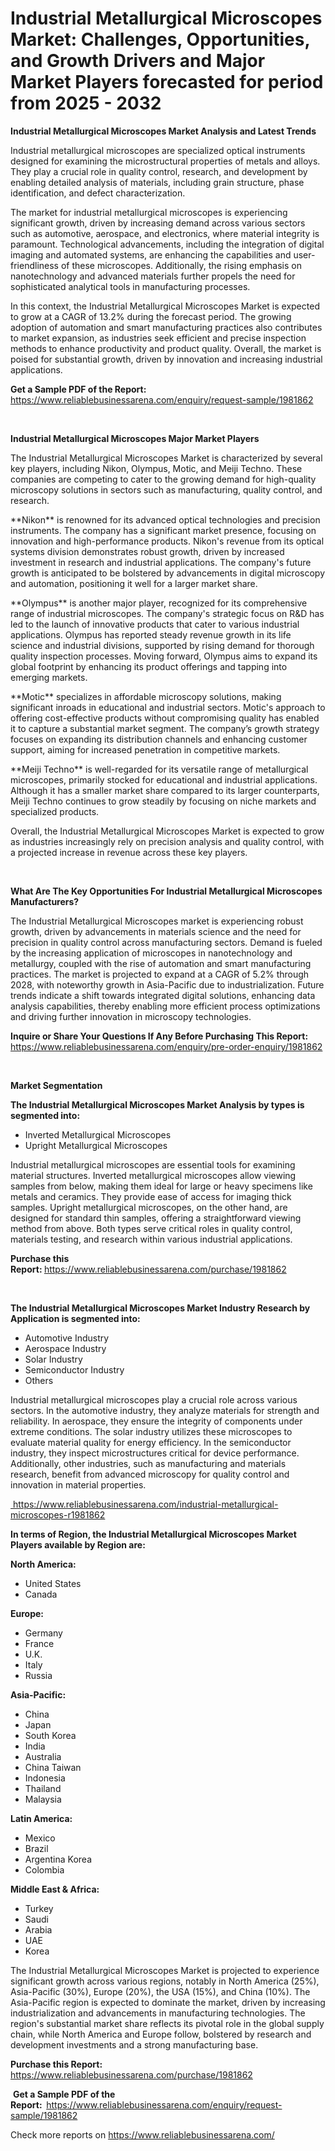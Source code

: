 <p><h1>Industrial Metallurgical Microscopes Market: Challenges, Opportunities, and Growth Drivers and Major Market Players forecasted for period from 2025 - 2032</h1></p><p><strong>Industrial Metallurgical Microscopes Market Analysis and Latest Trends</strong></p>
<p><p>Industrial metallurgical microscopes are specialized optical instruments designed for examining the microstructural properties of metals and alloys. They play a crucial role in quality control, research, and development by enabling detailed analysis of materials, including grain structure, phase identification, and defect characterization. </p><p>The market for industrial metallurgical microscopes is experiencing significant growth, driven by increasing demand across various sectors such as automotive, aerospace, and electronics, where material integrity is paramount. Technological advancements, including the integration of digital imaging and automated systems, are enhancing the capabilities and user-friendliness of these microscopes. Additionally, the rising emphasis on nanotechnology and advanced materials further propels the need for sophisticated analytical tools in manufacturing processes.</p><p>In this context, the Industrial Metallurgical Microscopes Market is expected to grow at a CAGR of 13.2% during the forecast period. The growing adoption of automation and smart manufacturing practices also contributes to market expansion, as industries seek efficient and precise inspection methods to enhance productivity and product quality. Overall, the market is poised for substantial growth, driven by innovation and increasing industrial applications.</p></p>
<p><strong>Get a Sample PDF of the Report:&nbsp;</strong> <a href="https://www.reliablebusinessarena.com/enquiry/request-sample/1981862?utm_campaign=2566&utm_medium=2&utm_source=Github&utm_content=ia&utm_term=02032025&utm_id=industrial-metallurgical-microscopes">https://www.reliablebusinessarena.com/enquiry/request-sample/1981862</a></p>
<p>&nbsp;</p>
<p><strong>Industrial Metallurgical Microscopes Major Market Players</strong></p>
<p><p>The Industrial Metallurgical Microscopes Market is characterized by several key players, including Nikon, Olympus, Motic, and Meiji Techno. These companies are competing to cater to the growing demand for high-quality microscopy solutions in sectors such as manufacturing, quality control, and research.</p><p>**Nikon** is renowned for its advanced optical technologies and precision instruments. The company has a significant market presence, focusing on innovation and high-performance products. Nikon's revenue from its optical systems division demonstrates robust growth, driven by increased investment in research and industrial applications. The company's future growth is anticipated to be bolstered by advancements in digital microscopy and automation, positioning it well for a larger market share.</p><p>**Olympus** is another major player, recognized for its comprehensive range of industrial microscopes. The company's strategic focus on R&D has led to the launch of innovative products that cater to various industrial applications. Olympus has reported steady revenue growth in its life science and industrial divisions, supported by rising demand for thorough quality inspection processes. Moving forward, Olympus aims to expand its global footprint by enhancing its product offerings and tapping into emerging markets.</p><p>**Motic** specializes in affordable microscopy solutions, making significant inroads in educational and industrial sectors. Motic's approach to offering cost-effective products without compromising quality has enabled it to capture a substantial market segment. The company’s growth strategy focuses on expanding its distribution channels and enhancing customer support, aiming for increased penetration in competitive markets.</p><p>**Meiji Techno** is well-regarded for its versatile range of metallurgical microscopes, primarily stocked for educational and industrial applications. Although it has a smaller market share compared to its larger counterparts, Meiji Techno continues to grow steadily by focusing on niche markets and specialized products.</p><p>Overall, the Industrial Metallurgical Microscopes Market is expected to grow as industries increasingly rely on precision analysis and quality control, with a projected increase in revenue across these key players.</p></p>
<p>&nbsp;</p>
<p><strong>What Are The Key Opportunities For Industrial Metallurgical Microscopes Manufacturers?</strong></p>
<p><p>The Industrial Metallurgical Microscopes market is experiencing robust growth, driven by advancements in materials science and the need for precision in quality control across manufacturing sectors. Demand is fueled by the increasing application of microscopes in nanotechnology and metallurgy, coupled with the rise of automation and smart manufacturing practices. The market is projected to expand at a CAGR of 5.2% through 2028, with noteworthy growth in Asia-Pacific due to industrialization. Future trends indicate a shift towards integrated digital solutions, enhancing data analysis capabilities, thereby enabling more efficient process optimizations and driving further innovation in microscopy technologies.</p></p>
<p><strong>Inquire or Share Your Questions If Any Before Purchasing This Report:</strong> <a href="https://www.reliablebusinessarena.com/enquiry/pre-order-enquiry/1981862?utm_campaign=2566&utm_medium=2&utm_source=Github&utm_content=ia&utm_term=02032025&utm_id=industrial-metallurgical-microscopes">https://www.reliablebusinessarena.com/enquiry/pre-order-enquiry/1981862</a></p>
<p>&nbsp;</p>
<p><strong>Market Segmentation</strong></p>
<p><strong>The Industrial Metallurgical Microscopes Market Analysis by types is segmented into:</strong></p>
<p><ul><li>Inverted Metallurgical Microscopes</li><li>Upright Metallurgical Microscopes</li></ul></p>
<p><p>Industrial metallurgical microscopes are essential tools for examining material structures. Inverted metallurgical microscopes allow viewing samples from below, making them ideal for large or heavy specimens like metals and ceramics. They provide ease of access for imaging thick samples. Upright metallurgical microscopes, on the other hand, are designed for standard thin samples, offering a straightforward viewing method from above. Both types serve critical roles in quality control, materials testing, and research within various industrial applications.</p></p>
<p><strong>Purchase this Report:&nbsp;</strong><a href="https://www.reliablebusinessarena.com/purchase/1981862?utm_campaign=2566&utm_medium=2&utm_source=Github&utm_content=ia&utm_term=02032025&utm_id=industrial-metallurgical-microscopes">https://www.reliablebusinessarena.com/purchase/1981862</a></p>
<p>&nbsp;</p>
<p><strong>The Industrial Metallurgical Microscopes Market Industry Research by Application is segmented into:</strong></p>
<p><ul><li>Automotive Industry</li><li>Aerospace Industry</li><li>Solar Industry</li><li>Semiconductor Industry</li><li>Others</li></ul></p>
<p><p>Industrial metallurgical microscopes play a crucial role across various sectors. In the automotive industry, they analyze materials for strength and reliability. In aerospace, they ensure the integrity of components under extreme conditions. The solar industry utilizes these microscopes to evaluate material quality for energy efficiency. In the semiconductor industry, they inspect microstructures critical for device performance. Additionally, other industries, such as manufacturing and materials research, benefit from advanced microscopy for quality control and innovation in material properties.</p></p>
<p><a href="https://www.reliablebusinessarena.com/industrial-metallurgical-microscopes-r1981862?utm_campaign=2566&utm_medium=2&utm_source=Github&utm_content=ia&utm_term=02032025&utm_id=industrial-metallurgical-microscopes">&nbsp;https://www.reliablebusinessarena.com/industrial-metallurgical-microscopes-r1981862</a></p>
<p><strong>In terms of Region, the Industrial Metallurgical Microscopes Market Players available by Region are:</strong></p>
<p>
    <p> <strong> North America: </strong>
        <ul>
            <li>United States</li>
            <li>Canada</li>
        </ul>
        </p> 
    <p> <strong> Europe: </strong>
        <ul>
            <li>Germany</li>
            <li>France</li>
            <li>U.K.</li>
            <li>Italy</li>
            <li>Russia</li>
        </ul>
        </p> 
    <p> <strong> Asia-Pacific: </strong>
        <ul>
            <li>China</li>
            <li>Japan</li>
            <li>South Korea</li>
            <li>India</li>
            <li>Australia</li>
            <li>China Taiwan</li>
            <li>Indonesia</li>
            <li>Thailand</li>
            <li>Malaysia</li>
        </ul>
        </p> 
    <p> <strong> Latin America: </strong>
        <ul>
            <li>Mexico</li>
            <li>Brazil</li>
            <li>Argentina Korea</li>
            <li>Colombia</li>
        </ul>
        </p> 
    <p> <strong> Middle East & Africa: </strong>
        <ul>
            <li>Turkey</li>
            <li>Saudi</li>
            <li>Arabia</li>
            <li>UAE</li>
            <li>Korea</li>
        </ul>
    </p>
    </p>
<p><p>The Industrial Metallurgical Microscopes Market is projected to experience significant growth across various regions, notably in North America (25%), Asia-Pacific (30%), Europe (20%), the USA (15%), and China (10%). The Asia-Pacific region is expected to dominate the market, driven by increasing industrialization and advancements in manufacturing technologies. The region's substantial market share reflects its pivotal role in the global supply chain, while North America and Europe follow, bolstered by research and development investments and a strong manufacturing base.</p></p>
<p><strong>Purchase this Report: </strong><a href="https://www.reliablebusinessarena.com/purchase/1981862?utm_campaign=2566&utm_medium=2&utm_source=Github&utm_content=ia&utm_term=02032025&utm_id=industrial-metallurgical-microscopes">https://www.reliablebusinessarena.com/purchase/1981862</a></p>
<p>&nbsp;<strong>Get a Sample PDF of the Report:&nbsp;&nbsp;</strong><a href="https://www.reliablebusinessarena.com/enquiry/request-sample/1981862?utm_campaign=2566&utm_medium=2&utm_source=Github&utm_content=ia&utm_term=02032025&utm_id=industrial-metallurgical-microscopes">https://www.reliablebusinessarena.com/enquiry/request-sample/1981862</a></p>
<p><strong></strong></p>
<p>Check more reports on <a href="https://www.reliablebusinessarena.com/?utm_campaign=2566&utm_medium=2&utm_source=Github&utm_content=ia&utm_term=02032025&utm_id=industrial-metallurgical-microscopes">https://www.reliablebusinessarena.com/</a></p>